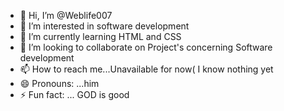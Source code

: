 - 👋 Hi, I’m @Weblife007 
- 👀 I’m interested in software development 
- 🌱 I’m currently learning HTML and CSS
- 💞️ I’m looking to collaborate on Project's concerning Software development  
- 📫 How to reach me...Unavailable for now( I know nothing yet  
- 😄 Pronouns: ...him
- ⚡ Fun fact: ... GOD is good

<!---
Weblife007/Weblife007 is a ✨ special ✨ repository because its `README.md` (this file) appears on your GitHub profile.
You can click the Preview link to take a look at your changes.
--->
